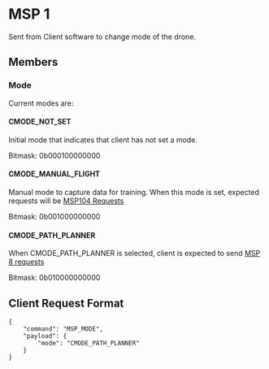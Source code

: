# MSP 1


Sent from Client software to change mode of the drone. 

## Members 

### Mode

Current modes are:

#### CMODE_NOT_SET

Initial mode that indicates that client has not set a mode. 

Bitmask: 0b000100000000

#### CMODE_MANUAL_FLIGHT

Manual mode to capture data for training. When this mode is set, expected requests will be
[MSP104 Requests](msp104.md)

Bitmask: 0b001000000000

#### CMODE_PATH_PLANNER

When CMODE_PATH_PLANNER is selected, client is expected to send [MSP 8 requests](msp8.md)

Bitmask: 0b010000000000

## Client Request Format

```
{
    "command": "MSP_MODE",
    "payload": {
        "mode": "CMODE_PATH_PLANNER"
    }
}
```
